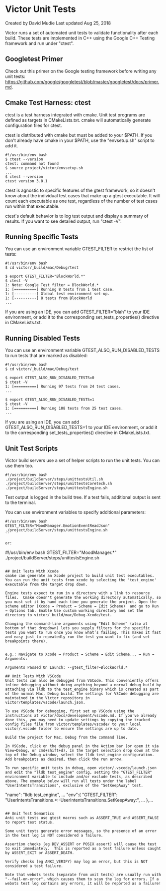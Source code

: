 # Victor Unit Tests

Created by David Mudie Last updated Aug 25, 2018

Victor runs a set of automated unit tests to validate functionality after each build.  These tests are implemented in C++ using the Google C++ Testing framework and run under "ctest".

## Googletest Primer

Check out this primer on the Google testing framework before writing any unit tests: https://github.com/google/googletest/blob/master/googletest/docs/primer.md.

## Cmake Test Harness: ctest

ctest is a test harness integrated with cmake.  Unit test programs are defined as targets in CMakeLists.txt. cmake will automatically generate configuration files for ctest.

ctest is distributed with cmake but must be added to your $PATH.  If you don't already have cmake in your $PATH, use the "envsetup.sh" script to add it.

```
#!/usr/bin/env bash
$ ctest --version
ctest: command not found
$ source project/victor/envsetup.sh
...
$ ctest --version
ctest version 3.8.1
```

ctest is agnostic to specific features of the gtest framework, so it doesn't know about the individual test cases that make up a gtest executable.  It will count each executable as one test, regardless of the number of test cases run within that executable.

ctest's default behavior is to log test output and display a summary of results.  If you want to see detailed output, run "ctest -V".

## Running Specific Tests
You can use an environment variable GTEST_FILTER to restrict the list of tests:

```
#!/usr/bin/env bash
$ cd victor/_build/mac/Debug/test
 
$ export GTEST_FILTER="BlockWorld.*"
$ ctest -V
1: Note: Google Test filter = BlockWorld.*
1: [==========] Running 8 tests from 1 test case.
1: [----------] Global test environment set-up.
1: [----------] 8 tests from BlockWorld
...
```

If you are using an IDE, you can add GTEST_FILTER="blah" to your IDE environment, or add it to the corresponding set_tests_properties() directive in CMakeLists.txt.

## Running Disabled Tests
You can use an environment variable GTEST_ALSO_RUN_DISABLED_TESTS to run tests that are marked as disabled:

```
#!/usr/bin/env bash
$ cd victor/_build/mac/Debug/test
 
$ export GTEST_ALSO_RUN_DISABLED_TESTS=0
$ ctest -V
1: [==========] Running 97 tests from 24 test cases.
...
 
$ export GTEST_ALSO_RUN_DISABLED_TESTS=1
$ ctest -V
1: [==========] Running 108 tests from 25 test cases.
...
```

If you are using an IDE, you can add GTEST_ALSO_RUN_DISABLED_TESTS=1 to your IDE environment, or add it to the corresponding set_tests_properties() directive in CMakeLists.txt.

## Unit Test Scripts

Victor build servers use a set of helper scripts to run the unit tests. You can use them too.

```
#!/usr/bin/env bash
./project/buildServer/steps/unittestsUtil.sh
./project/buildServer/steps/unittestsCoretech.sh
./project/buildServer/steps/unittestsEngine.sh
```

Test output is logged in the build tree. If a test fails, additional output is sent to the terminal.

You can use environment variables to specify additional parameters:

```
#!/usr/bin/env bash
GTEST_FILTER="MoodManager.EmotionEventReadJson" ./project/buildServer/steps/unittestsEngine.sh
``

or:

```
#!/usr/bin/env bash
GTEST_FILTER="MoodManager.*" ./project/buildServer/steps/unittestsEngine.sh
```

## Unit Tests With Xcode
cmake can generate an Xcode project to build unit test executables. You can run the unit tests from xcode by selecting the 'test_engine' executable from the target drop down.

Engine tests expect to run in a directory with a link to resource files.  Cmake doesn't generate the working directory automatically, so you must set it by hand each time you generate the project. Open the scheme editor (Xcode → Product → Scheme → Edit Scheme)  and go to Run → Options tab. Enable Use custom working directory and set the directory to victor/_build/mac/Debug-Xcode/test.

Changing the command-line arguments using “Edit Scheme” (also at bottom of that dropdown) lets you supply filters for the specific tests you want to run once you know what’s failing. This makes it fast and easy just to repeatedly run the test you want to fix (and set breakpoints there).


e.g.: Navigate to Xcode → Product → Scheme → Edit Scheme... → Run → Arguments:

Arguments Passed On Launch: --gtest_filter=BlockWorld.*

## Unit Tests With VSCode
Unit tests can also be debugged from VSCode. This conveniently offers inline debugging without doing anything beyond a normal debug build by attaching via lldb to the test_engine binary which is created as part of the normal Mac, Debug build. The settings for VSCode debugging are maintained in the Victor repository in victor/templates/vscode/launch.json. 

To use VSCode for debugging, first set up VSCode using the instructions at victor/docs/development/vscode.md. If you've already done this, you may need to update settings by copying the tracked config files file from victor/templates/vscode/ to your local victor/.vscode folder to ensure the settings are up to date.

Build the project for Mac, Debug from the command line.

In VSCode, click on the debug panel in the Action bar (or open it via View→Debug, or cmd+shift+d). In the target selection drop down at the top of the Debug window, select the lldb test_engine configuration. Add breakpoints as desired, then click the run arrow.

To run specific unit tests in debug, open victor/.vscode/launch.json and edit the "lldb test_engine" config, setting the "GTEST_FILTER" environment variable to include and/or exclude tests, as described above. The example below will run all tests under the label "UserIntentsTransitions", exclusive of the "SetKeepAway" test.

```
"name": "lldb test_engine",
...
"env":{
"GTEST_FILTER": "UserIntentsTransitions.*:-UserIntentsTransitions.SetKeepAway:",
...
},...
```

## Unit Test Semantics
Anki unit tests use gtest macros such as ASSERT_TRUE and ASSERT_FALSE to report test status.  

Some unit tests generate error messages, so the presence of an error in the test log is NOT considered a failure.

Assertion checks (eg DEV_ASSERT or POSIX assert) will cause the test to exit immediately.  This is reported as a test failure unless caught by ASSERT_EXIT or ASSERT_DEATH.

Verify checks (eg ANKI_VERIFY) may log an error, but this is NOT considered a test failure.

Note that webots tests (separate from unit tests) are usually run with "--fail-on-error", which causes them to scan the log for errors. If a webots test log contains any errors, it will be reported as a failure!